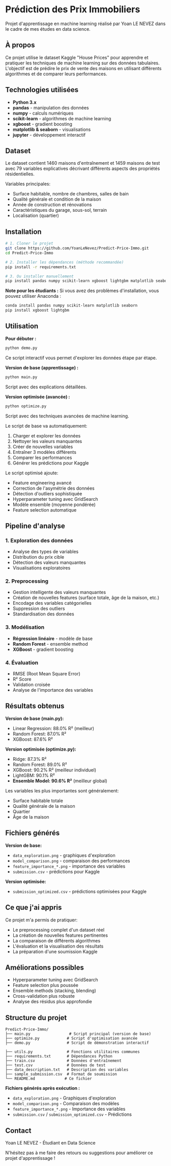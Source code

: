 # Prédiction des Prix Immobiliers

Projet d'apprentissage en machine learning réalisé par Yoan LE NEVEZ dans le cadre de mes études en data science.

## À propos

Ce projet utilise le dataset Kaggle "House Prices" pour apprendre et pratiquer les techniques de machine learning sur des données tabulaires. L'objectif est de prédire le prix de vente des maisons en utilisant différents algorithmes et de comparer leurs performances.

## Technologies utilisées

- **Python 3.x**
- **pandas** - manipulation des données
- **numpy** - calculs numériques
- **scikit-learn** - algorithmes de machine learning
- **xgboost** - gradient boosting
- **matplotlib & seaborn** - visualisations
- **jupyter** - développement interactif

## Dataset

Le dataset contient 1460 maisons d'entraînement et 1459 maisons de test avec 79 variables explicatives décrivant différents aspects des propriétés résidentielles.

Variables principales:
- Surface habitable, nombre de chambres, salles de bain
- Qualité générale et condition de la maison
- Année de construction et rénovations
- Caractéristiques du garage, sous-sol, terrain
- Localisation (quartier)

## Installation

```bash
# 1. Cloner le projet
git clone https://github.com/YoanLeNevez/Predict-Price-Immo.git
cd Predict-Price-Immo

# 2. Installer les dépendances (méthode recommandée)
pip install -r requirements.txt

# 3. Ou installer manuellement
pip install pandas numpy scikit-learn xgboost lightgbm matplotlib seaborn scipy
```

**Note pour les étudiants :** Si vous avez des problèmes d'installation, vous pouvez utiliser Anaconda :
```bash
conda install pandas numpy scikit-learn matplotlib seaborn
pip install xgboost lightgbm
```

## Utilisation

**Pour débuter :**
```bash
python demo.py
```
Ce script interactif vous permet d'explorer les données étape par étape.

**Version de base (apprentissage) :**
```bash
python main.py
```
Script avec des explications détaillées.

**Version optimisée (avancée) :**
```bash
python optimize.py
```
Script avec des techniques avancées de machine learning.

Le script de base va automatiquement:
1. Charger et explorer les données
2. Nettoyer les valeurs manquantes
3. Créer de nouvelles variables
4. Entraîner 3 modèles différents
5. Comparer les performances
6. Générer les prédictions pour Kaggle

Le script optimisé ajoute:
- Feature engineering avancé
- Correction de l'asymétrie des données
- Détection d'outliers sophistiquée
- Hyperparameter tuning avec GridSearch
- Modèle ensemble (moyenne pondérée)
- Feature selection automatique

## Pipeline d'analyse

### 1. Exploration des données
- Analyse des types de variables
- Distribution du prix cible
- Détection des valeurs manquantes
- Visualisations exploratoires

### 2. Preprocessing
- Gestion intelligente des valeurs manquantes
- Création de nouvelles features (surface totale, âge de la maison, etc.)
- Encodage des variables catégorielles
- Suppression des outliers
- Standardisation des données

### 3. Modélisation
- **Régression linéaire** - modèle de base
- **Random Forest** - ensemble method
- **XGBoost** - gradient boosting

### 4. Évaluation
- RMSE (Root Mean Square Error)
- R² Score
- Validation croisée
- Analyse de l'importance des variables

## Résultats obtenus

**Version de base (main.py):**
- Linear Regression: 88.0% R² (meilleur)
- Random Forest: 87.0% R²
- XGBoost: 87.6% R²

**Version optimisée (optimize.py):**
- Ridge: 87.3% R²
- Random Forest: 89.0% R²
- XGBoost: 90.2% R² (meilleur individuel)
- LightGBM: 90.1% R²
- **Ensemble Model: 90.6% R²** (meilleur global)

Les variables les plus importantes sont généralement:
- Surface habitable totale
- Qualité générale de la maison
- Quartier
- Âge de la maison

## Fichiers générés

**Version de base:**
- `data_exploration.png` - graphiques d'exploration
- `model_comparison.png` - comparaison des performances
- `feature_importance_*.png` - importance des variables
- `submission.csv` - prédictions pour Kaggle

**Version optimisée:**
- `submission_optimized.csv` - prédictions optimisées pour Kaggle

## Ce que j'ai appris

Ce projet m'a permis de pratiquer:
- Le preprocessing complet d'un dataset réel
- La création de nouvelles features pertinentes
- La comparaison de différents algorithmes
- L'évaluation et la visualisation des résultats
- La préparation d'une soumission Kaggle

## Améliorations possibles

- Hyperparameter tuning avec GridSearch
- Feature selection plus poussée
- Ensemble methods (stacking, blending)
- Cross-validation plus robuste
- Analyse des résidus plus approfondie

## Structure du projet

```
Predict-Price-Immo/
├── main.py                 # Script principal (version de base)
├── optimize.py            # Script d'optimisation avancée
├── demo.py                # Script de démonstration interactif

├── utils.py               # Fonctions utilitaires communes
├── requirements.txt       # Dépendances Python
├── train.csv              # Données d'entraînement
├── test.csv               # Données de test
├── data_description.txt   # Description des variables
├── sample_submission.csv  # Format de soumission
└── README.md             # Ce fichier
```

**Fichiers générés après exécution :**
- `data_exploration.png` - Graphiques d'exploration
- `model_comparison.png` - Comparaison des modèles
- `feature_importance_*.png` - Importance des variables
- `submission.csv` / `submission_optimized.csv` - Prédictions

## Contact

Yoan LE NEVEZ - Étudiant en Data Science

N'hésitez pas à me faire des retours ou suggestions pour améliorer ce projet d'apprentissage ! 